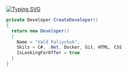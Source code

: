 [![Typing SVG](https://readme-typing-svg.herokuapp.com?color=%2336BCF7&lines=Computer+science+student)](https://git.io/typing-svg)
<br>
```c#
private Developer CreateDeveloper() 
{  
  return new Developer() 
  {  
    Name = "Vald Paliychuk",  
    Skils = C#, .Net, Docker, Git, HTML, CSS   
    IsLookingForOffer = true  
  }  
} 
```
<!--
**VladPaliychuk/VladPaliychuk** is a ✨ _special_ ✨ repository because its `README.md` (this file) appears on your GitHub profile.

Here are some ideas to get you started:

- 🔭 I’m currently working on ...
- 🌱 I’m currently learning ...
- 👯 I’m looking to collaborate on ...
- 🤔 I’m looking for help with ...
- 💬 Ask me about ...
- 📫 How to reach me: ...
- 😄 Pronouns: ...
- ⚡ Fun fact: ...
-->
